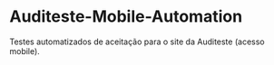 # Auditeste-Mobile-Automation
Testes automatizados de aceitação para o site da Auditeste (acesso mobile).
